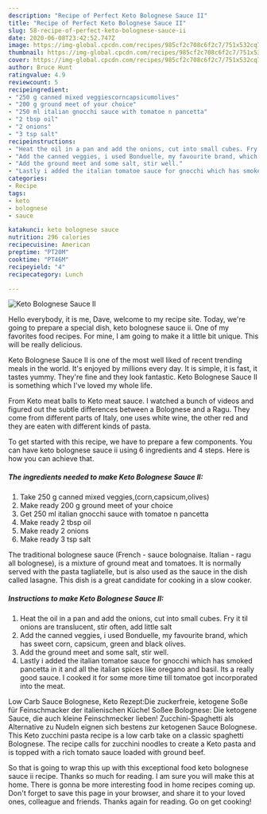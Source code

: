 ```yaml
---
description: "Recipe of Perfect Keto Bolognese Sauce II"
title: "Recipe of Perfect Keto Bolognese Sauce II"
slug: 58-recipe-of-perfect-keto-bolognese-sauce-ii
date: 2020-06-08T23:42:52.747Z
image: https://img-global.cpcdn.com/recipes/985cf2c708c6f2c7/751x532cq70/keto-bolognese-sauce-ii-recipe-main-photo.jpg
thumbnail: https://img-global.cpcdn.com/recipes/985cf2c708c6f2c7/751x532cq70/keto-bolognese-sauce-ii-recipe-main-photo.jpg
cover: https://img-global.cpcdn.com/recipes/985cf2c708c6f2c7/751x532cq70/keto-bolognese-sauce-ii-recipe-main-photo.jpg
author: Bruce Hunt
ratingvalue: 4.9
reviewcount: 5
recipeingredient:
- "250 g canned mixed veggiescorncapsicumolives"
- "200 g ground meet of your choice"
- "250 ml italian gnocchi sauce with tomatoe n pancetta"
- "2 tbsp oil"
- "2 onions"
- "3 tsp salt"
recipeinstructions:
- "Heat the oil in a pan and add the onions, cut into small cubes. Fry it til onions are translucent, stir often, add little salt"
- "Add the canned veggies, i used Bonduelle, my favourite brand, which has sweet corn, capsicum, green and black olives."
- "Add the ground meet and some salt, stir well."
- "Lastly i added the italian tomatoe sauce for gnocchi which has smoked pancetta in it and all the italian spices like oregano and basil. Its a really good sauce. I cooked it for some more time till tomatoe got incorporated into the meat."
categories:
- Recipe
tags:
- keto
- bolognese
- sauce

katakunci: keto bolognese sauce 
nutrition: 296 calories
recipecuisine: American
preptime: "PT20M"
cooktime: "PT46M"
recipeyield: "4"
recipecategory: Lunch

---
```



![Keto Bolognese Sauce II](https://img-global.cpcdn.com/recipes/985cf2c708c6f2c7/751x532cq70/keto-bolognese-sauce-ii-recipe-main-photo.jpg)

Hello everybody, it is me, Dave, welcome to my recipe site. Today, we're going to prepare a special dish, keto bolognese sauce ii. One of my favorites food recipes. For mine, I am going to make it a little bit unique. This will be really delicious.

Keto Bolognese Sauce II is one of the most well liked of recent trending meals in the world. It's enjoyed by millions every day. It is simple, it is fast, it tastes yummy. They're fine and they look fantastic. Keto Bolognese Sauce II is something which I've loved my whole life.

From Keto meat balls to Keto meat sauce. I watched a bunch of videos and figured out the subtle differences between a Bolognese and a Ragu. They come from different parts of Italy, one uses white wine, the other red and they are eaten with different kinds of pasta.


To get started with this recipe, we have to prepare a few components. You can have keto bolognese sauce ii using 6 ingredients and 4 steps. Here is how you can achieve that.

<!--inarticleads1-->

##### The ingredients needed to make Keto Bolognese Sauce II:

1. Take 250 g canned mixed veggies,(corn,capsicum,olives)
1. Make ready 200 g ground meet of your choice
1. Get 250 ml italian gnocchi sauce with tomatoe n pancetta
1. Make ready 2 tbsp oil
1. Make ready 2 onions
1. Make ready 3 tsp salt


The traditional bolognese sauce (French - sauce bolognaise. Italian - ragu all bolognese), is a mixture of ground meat and tomatoes. It is normally served with the pasta tagliatelle, but is also used as the sauce in the dish called lasagne. This dish is a great candidate for cooking in a slow cooker. 

<!--inarticleads2-->

##### Instructions to make Keto Bolognese Sauce II:

1. Heat the oil in a pan and add the onions, cut into small cubes. Fry it til onions are translucent, stir often, add little salt
1. Add the canned veggies, i used Bonduelle, my favourite brand, which has sweet corn, capsicum, green and black olives.
1. Add the ground meet and some salt, stir well.
1. Lastly i added the italian tomatoe sauce for gnocchi which has smoked pancetta in it and all the italian spices like oregano and basil. Its a really good sauce. I cooked it for some more time till tomatoe got incorporated into the meat.


Low Carb Sauce Bolognese, Keto Rezept:Die zuckerfreie, ketogene Soße für Feinschmacker der italienischen Küche! Soßee Bolognese: Die ketogene Sauce, die auch kleine Feinschmecker lieben! Zucchini-Spaghetti als Alternative zu Nudeln eignen sich bestens zur ketogenen Sauce Bolognese. This Keto zucchini pasta recipe is a low carb take on a classic spaghetti Bolognese. The recipe calls for zucchini noodles to create a Keto pasta and is topped with a rich tomato sauce loaded with ground beef. 

So that is going to wrap this up with this exceptional food keto bolognese sauce ii recipe. Thanks so much for reading. I am sure you will make this at home. There is gonna be more interesting food in home recipes coming up. Don't forget to save this page in your browser, and share it to your loved ones, colleague and friends. Thanks again for reading. Go on get cooking!
